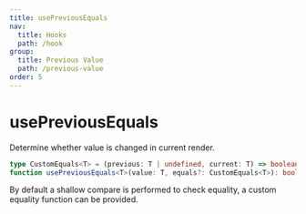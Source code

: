 ```yaml
---
title: usePreviousEquals
nav:
  title: Hooks
  path: /hook
group:
  title: Previous Value
  path: /previous-value
order: 5
---
```


# usePreviousEquals

Determine whether value is changed in current render.

```typescript
type CustomEquals<T> = (previous: T | undefined, current: T) => boolean
function usePreviousEquals<T>(value: T, equals?: CustomEquals<T>): boolean;
```

By default a shallow compare is performed to check equality, a custom equality function can be provided.